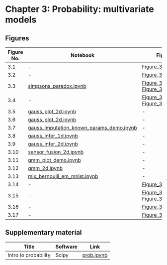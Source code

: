 
# Chapter 3: Probability: multivariate models

## Figures

|Figure No. | Notebook | Figure |
|--|--|--|
| 3.1 | - | [Figure_3.1.png](https://github.com/probml/pml-book/blob/main/book1-figures/Figure_3.1.png)<br/> |
| 3.2 | - | [Figure_3.2.jpg](https://github.com/probml/pml-book/blob/main/book1-figures/Figure_3.2.jpg)<br/> |
| 3.3 | [simpsons_paradox.ipynb](simpsons_paradox.ipynb) | [Figure_3.3_B.png](https://github.com/probml/pml-book/blob/main/book1-figures/Figure_3.3_B.png)<br/>[Figure_3.3_A.png](https://github.com/probml/pml-book/blob/main/book1-figures/Figure_3.3_A.png)<br/> |
| 3.4 | - | [Figure_3.4_A.png](https://github.com/probml/pml-book/blob/main/book1-figures/Figure_3.4_A.png)<br/>[Figure_3.4_B.png](https://github.com/probml/pml-book/blob/main/book1-figures/Figure_3.4_B.png)<br/> |
| 3.5 | [gauss_plot_2d.ipynb](gauss_plot_2d.ipynb) | - |
| 3.6 | [gauss_plot_2d.ipynb](gauss_plot_2d.ipynb) | - |
| 3.7 | [gauss_imputation_known_params_demo.ipynb](gauss_imputation_known_params_demo.ipynb) | - |
| 3.8 | [gauss_infer_1d.ipynb](gauss_infer_1d.ipynb) | - |
| 3.9 | [gauss_infer_2d.ipynb](gauss_infer_2d.ipynb) | - |
| 3.10 | [sensor_fusion_2d.ipynb](sensor_fusion_2d.ipynb) | - |
| 3.11 | [gmm_plot_demo.ipynb](gmm_plot_demo.ipynb) | - |
| 3.12 | [gmm_2d.ipynb](gmm_2d.ipynb) | - |
| 3.13 | [mix_bernoulli_em_mnist.ipynb](mix_bernoulli_em_mnist.ipynb) | - |
| 3.14 | - | [Figure_3.14.png](https://github.com/probml/pml-book/blob/main/book1-figures/Figure_3.14.png)<br/> |
| 3.15 | - | [Figure_3.15_B.png](https://github.com/probml/pml-book/blob/main/book1-figures/Figure_3.15_B.png)<br/>[Figure_3.15_A.png](https://github.com/probml/pml-book/blob/main/book1-figures/Figure_3.15_A.png)<br/> |
| 3.16 | - | [Figure_3.16.png](https://github.com/probml/pml-book/blob/main/book1-figures/Figure_3.16.png)<br/> |
| 3.17 | - | [Figure_3.17.png](https://github.com/probml/pml-book/blob/main/book1-figures/Figure_3.17.png)<br/> |

## Supplementary material

|Title|Software|Link|
-|-|-
|Intro to probability|Scipy|[prob.ipynb](https://colab.research.google.com/github/probml/pyprobml/blob/master/notebooks/book1/03/prob.ipynb)